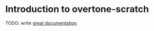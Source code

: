 # Introduction to overtone-scratch

TODO: write [great documentation](http://jacobian.org/writing/great-documentation/what-to-write/)
